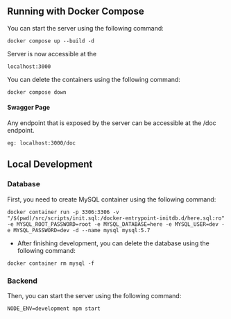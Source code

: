 ## Running with Docker Compose  
You can start the server using the following command:    
```  
docker compose up --build -d  
```  
Server is now accessible at the  
```  
localhost:3000  
```  
You can delete the containers using the following command:  
```  
docker compose down  
```
#### Swagger Page   
Any endpoint that is exposed by the server can be accessible at the /doc endpoint.  
```  
eg: localhost:3000/doc  
```  

## Local Development
### Database   
First, you need to create MySQL container using the following command:  

```  
docker container run -p 3306:3306 -v "/$(pwd)/src/scripts/init.sql:/docker-entrypoint-initdb.d/here.sql:ro" -e MYSQL_ROOT_PASSWORD=root -e MYSQL_DATABASE=here -e MYSQL_USER=dev -e MYSQL_PASSWORD=dev -d --name mysql mysql:5.7
```  

* After finishing development, you can delete the database using the following command:   
```
docker container rm mysql -f
```

### Backend  
Then, you can start the server using the following command:  

```  
NODE_ENV=development npm start
```  

